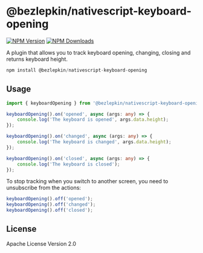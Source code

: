 # @bezlepkin/nativescript-keyboard-opening
[![NPM Version][npm-version-image]][npm-url]
[![NPM Downloads][npm-downloads-image]][npm-url]

A plugin that allows you to track keyboard opening, changing, closing and returns keyboard height.

```javascript
npm install @bezlepkin/nativescript-keyboard-opening
```

## Usage
```TypeScript
import { keyboardOpening } from '@bezlepkin/nativescript-keyboard-opening';

keyboardOpening().on('opened', async (args: any) => {
    console.log('The keyboard is opened', args.data.height);
});

keyboardOpening().on('changed', async (args: any) => {
    console.log('The keyboard is changed', args.data.height);
});

keyboardOpening().on('closed', async (args: any) => {
    console.log('The keyboard is closed');
});
```

To stop tracking when you switch to another screen, you need to unsubscribe from the actions:
```TypeScript
keyboardOpening().off('opened');
keyboardOpening().off('changed');
keyboardOpening().off('closed');
```

## License
Apache License Version 2.0

[npm-url]: https://www.npmjs.com/package/@bezlepkin/nativescript-keyboard-opening
[npm-version-image]: https://badgen.net/npm/v/type-is
[npm-downloads-image]: https://badgen.net/npm/dm/type-is
